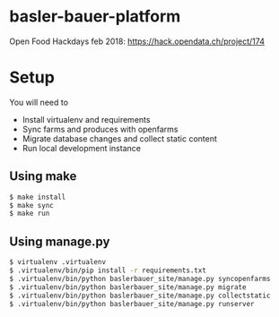 # basler-bauer-platform
Open Food Hackdays feb 2018: https://hack.opendata.ch/project/174

# Setup
You will need to
* Install virtualenv and requirements
* Sync farms and produces with openfarms
* Migrate database changes and collect static content
* Run local development instance

## Using make
```bash
$ make install
$ make sync
$ make run
```

## Using manage.py
```bash
$ virtualenv .virtualenv
$ .virtualenv/bin/pip install -r requirements.txt
$ .virtualenv/bin/python baslerbauer_site/manage.py syncopenfarms
$ .virtualenv/bin/python baslerbauer_site/manage.py migrate
$ .virtualenv/bin/python baslerbauer_site/manage.py collectstatic
$ .virtualenv/bin/python baslerbauer_site/manage.py runserver
```
